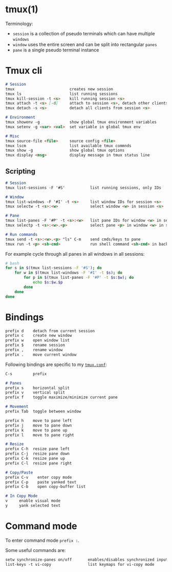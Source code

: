 # tmux(1)

Terminology:
- `session` is a collection of pseudo terminals which can have multiple
  `windows`
- `window` uses the entire screen and can be split into rectangular `panes`
- `pane` is a single pseudo terminal instance

# Tmux cli
```markdown
# Session
tmux                        creates new session
tmux ls                     list running sessions
tmux kill-session -t <s>    kill running session <s>
tmux attach -t <s> [-d]     attach to session <s>, detach other clients [-d]
tmux detach -s <s>          detach all clients from session <s>

# Environment
tmux showenv -g             show global tmux environment variables
tmux setenv -g <var> <val>  set variable in global tmux env

# Misc
tmux source-file <file>     source config <file>
tmux lscm                   list available tmux commnds
tmux show -g                show global tmux options
tmux display <msg>          display message in tmux status line
```
## Scripting
```markdown
# Session
tmux list-sessions -F '#S'           list running sessions, only IDs

# Window
tmux list-windows -F '#I' -t <s>     list window IDs for session <s>
tmux selectw -t <s>:<w>              select window <w> in session <s>

# Pane
tmux list-panes -F '#P' -t <s>:<w>   list pane IDs for window <w> in session <s>
tmux selectp -t <s>:<w>.<p>          select pane <p> in window <w> in session <s>

# Run commands
tmux send -t <s>:<w>.<p> "ls" C-m    send cmds/keys to pane
tmux run -t <p> <sh-cmd>             run shell command <sh-cmd> in background and report output on pane -t <p>
```

For example cycle through all panes in all windows in all sessions:
```bash
# bash
for s in $(tmux list-sessions -F '#S'); do
    for w in $(tmux list-windows -F '#I' -t $s); do
        for p in $(tmux list-panes -F '#P' -t $s:$w); do
            echo $s:$w.$p
        done
    done
done
```

# Bindings

```markdown
prefix d    detach from current session
prefix c    create new window
prefix w    open window list
prefix $    rename session
prefix ,    rename window
prefix .    move current window
```

Following bindings are specific to my [`tmux.conf`](https://github.com/johannst/dotfiles/blob/master/tmux.conf):
```markdown
C-s         prefix

# Panes
prefix s    horizontal split
prefix v    vertical split
prefix f    toggle maximize/minimize current pane

# Movement
prefix Tab  toggle between window

prefix h    move to pane left
prefix j    move to pane down
prefix k    move to pane up
prefix l    move to pane right

# Resize
prefix C-h  resize pane left
prefix C-j  resize pane down
prefix C-k  resize pane up
prefix C-l  resize pane right

# Copy/Paste
prefix C-v    enter copy mode
prefix C-p    paste yanked text
prefix C-b    open copy-buffer list

# In Copy Mode
v     enable visual mode
y     yank selected text
```

# Command mode

To enter command mode `prefix :`.

Some useful commands are:
```markdown
setw synchronize-panes on/off       enables/disables synchronized input to all panes
list-keys -t vi-copy                list keymaps for vi-copy mode
```
